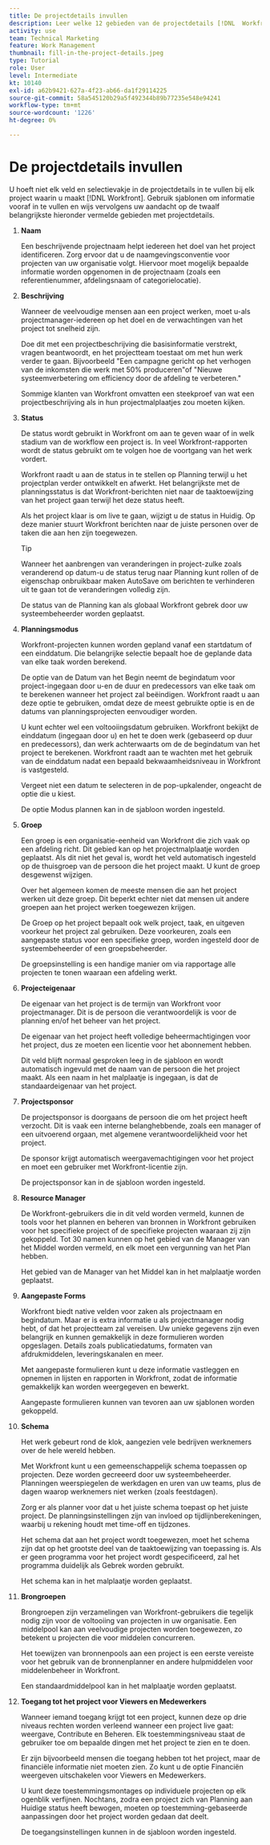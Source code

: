 ```yaml
---
title: De projectdetails invullen
description: Leer welke 12 gebieden van de projectdetails [!DNL  Workfront] raadt u aan in te vullen wanneer u een project maakt.
activity: use
team: Technical Marketing
feature: Work Management
thumbnail: fill-in-the-project-details.jpeg
type: Tutorial
role: User
level: Intermediate
kt: 10140
exl-id: a62b9421-627a-4f23-ab66-da1f29114225
source-git-commit: 58a545120b29a5f492344b89b77235e548e94241
workflow-type: tm+mt
source-wordcount: '1226'
ht-degree: 0%

---
```


# De projectdetails invullen

U hoeft niet elk veld en selectievakje in de projectdetails in te vullen bij elk project waarin u maakt [!DNL  Workfront]. Gebruik sjablonen om informatie vooraf in te vullen en wijs vervolgens uw aandacht op de twaalf belangrijkste hieronder vermelde gebieden met projectdetails.

1. **Naam**

   Een beschrijvende projectnaam helpt iedereen het doel van het project identificeren. Zorg ervoor dat u de naamgevingsconventie voor projecten van uw organisatie volgt. Hiervoor moet mogelijk bepaalde informatie worden opgenomen in de projectnaam (zoals een referentienummer, afdelingsnaam of categorielocatie).

1. **Beschrijving**

   Wanneer de veelvoudige mensen aan een project werken, moet u-als projectmanager-iedereen op het doel en de verwachtingen van het project tot snelheid zijn.

   Doe dit met een projectbeschrijving die basisinformatie verstrekt, vragen beantwoordt, en het projectteam toestaat om met hun werk verder te gaan. Bijvoorbeeld &quot;Een campagne gericht op het verhogen van de inkomsten die werk met 50% produceren&quot;of &quot;Nieuwe systeemverbetering om efficiency door de afdeling te verbeteren.&quot;

   Sommige klanten van Workfront omvatten een steekproef van wat een projectbeschrijving als in hun projectmalplaatjes zou moeten kijken.

1. **Status**

   De status wordt gebruikt in Workfront om aan te geven waar of in welk stadium van de workflow een project is. In veel Workfront-rapporten wordt de status gebruikt om te volgen hoe de voortgang van het werk vordert.

   Workfront raadt u aan de status in te stellen op Planning terwijl u het projectplan verder ontwikkelt en afwerkt. Het belangrijkste met de planningsstatus is dat Workfront-berichten niet naar de taaktoewijzing van het project gaan terwijl het deze status heeft.

   Als het project klaar is om live te gaan, wijzigt u de status in Huidig. Op deze manier stuurt Workfront berichten naar de juiste personen over de taken die aan hen zijn toegewezen.

   >[!TIP]
   >
   >  Wanneer het aanbrengen van veranderingen in project-zulke zoals veranderend op datum-u de status terug naar Planning kunt rollen of de eigenschap onbruikbaar maken AutoSave om berichten te verhinderen uit te gaan tot de veranderingen volledig zijn.

   De status van de Planning kan als globaal Workfront gebrek door uw systeembeheerder worden geplaatst.

1. **Planningsmodus**

   Workfront-projecten kunnen worden gepland vanaf een startdatum of een einddatum. Die belangrijke selectie bepaalt hoe de geplande data van elke taak worden berekend.

   De optie van de Datum van het Begin neemt de begindatum voor project-ingegaan door u-en de duur en predecessors van elke taak om te berekenen wanneer het project zal beëindigen. Workfront raadt u aan deze optie te gebruiken, omdat deze de meest gebruikte optie is en de datums van planningsprojecten eenvoudiger worden.

   U kunt echter wel een voltooiingsdatum gebruiken. Workfront bekijkt de einddatum (ingegaan door u) en het te doen werk (gebaseerd op duur en predecessors), dan werk achterwaarts om de de begindatum van het project te berekenen. Workfront raadt aan te wachten met het gebruik van de einddatum nadat een bepaald bekwaamheidsniveau in Workfront is vastgesteld.

   Vergeet niet een datum te selecteren in de pop-upkalender, ongeacht de optie die u kiest.

   De optie Modus plannen kan in de sjabloon worden ingesteld.

1. **Groep**

   Een groep is een organisatie-eenheid van Workfront die zich vaak op een afdeling richt. Dit gebied kan op het projectmalplaatje worden geplaatst. Als dit niet het geval is, wordt het veld automatisch ingesteld op de thuisgroep van de persoon die het project maakt. U kunt de groep desgewenst wijzigen.

   Over het algemeen komen de meeste mensen die aan het project werken uit deze groep. Dit beperkt echter niet dat mensen uit andere groepen aan het project werken toegewezen krijgen.

   De Groep op het project bepaalt ook welk project, taak, en uitgeven voorkeur het project zal gebruiken. Deze voorkeuren, zoals een aangepaste status voor een specifieke groep, worden ingesteld door de systeembeheerder of een groepsbeheerder.

   De groepsinstelling is een handige manier om via rapportage alle projecten te tonen waaraan een afdeling werkt.

1. **Projecteigenaar**

   De eigenaar van het project is de termijn van Workfront voor projectmanager. Dit is de persoon die verantwoordelijk is voor de planning en/of het beheer van het project.

   De eigenaar van het project heeft volledige beheermachtigingen voor het project, dus ze moeten een licentie voor het abonnement hebben.

   Dit veld blijft normaal gesproken leeg in de sjabloon en wordt automatisch ingevuld met de naam van de persoon die het project maakt. Als een naam in het malplaatje is ingegaan, is dat de standaardeigenaar van het project.

1. **Projectsponsor**

   De projectsponsor is doorgaans de persoon die om het project heeft verzocht. Dit is vaak een interne belanghebbende, zoals een manager of een uitvoerend orgaan, met algemene verantwoordelijkheid voor het project.

   De sponsor krijgt automatisch weergavemachtigingen voor het project en moet een gebruiker met Workfront-licentie zijn.

   De projectsponsor kan in de sjabloon worden ingesteld.

1. **Resource Manager**

   De Workfront-gebruikers die in dit veld worden vermeld, kunnen de tools voor het plannen en beheren van bronnen in Workfront gebruiken voor het specifieke project of de specifieke projecten waaraan zij zijn gekoppeld. Tot 30 namen kunnen op het gebied van de Manager van het Middel worden vermeld, en elk moet een vergunning van het Plan hebben.

   Het gebied van de Manager van het Middel kan in het malplaatje worden geplaatst.

1. **Aangepaste Forms**

   Workfront biedt native velden voor zaken als projectnaam en begindatum. Maar er is extra informatie u als projectmanager nodig hebt, of dat het projectteam zal vereisen. Uw unieke gegevens zijn even belangrijk en kunnen gemakkelijk in deze formulieren worden opgeslagen. Details zoals publicatiedatums, formaten van afdrukmiddelen, leveringskanalen en meer.

   Met aangepaste formulieren kunt u deze informatie vastleggen en opnemen in lijsten en rapporten in Workfront, zodat de informatie gemakkelijk kan worden weergegeven en bewerkt.

   Aangepaste formulieren kunnen van tevoren aan uw sjablonen worden gekoppeld.

1. **Schema**

   Het werk gebeurt rond de klok, aangezien vele bedrijven werknemers over de hele wereld hebben.

   Met Workfront kunt u een gemeenschappelijk schema toepassen op projecten. Deze worden gecreeerd door uw systeembeheerder. Planningen weerspiegelen de werkdagen en uren van uw teams, plus de dagen waarop werknemers niet werken (zoals feestdagen).

   Zorg er als planner voor dat u het juiste schema toepast op het juiste project. De planningsinstellingen zijn van invloed op tijdlijnberekeningen, waarbij u rekening houdt met time-off en tijdzones.

   Het schema dat aan het project wordt toegewezen, moet het schema zijn dat op het grootste deel van de taaktoewijzing van toepassing is. Als er geen programma voor het project wordt gespecificeerd, zal het programma duidelijk als Gebrek worden gebruikt.

   Het schema kan in het malplaatje worden geplaatst.

1. **Brongroepen**

   Brongroepen zijn verzamelingen van Workfront-gebruikers die tegelijk nodig zijn voor de voltooiing van projecten in uw organisatie. Een middelpool kan aan veelvoudige projecten worden toegewezen, zo betekent u projecten die voor middelen concurreren.

   Het toewijzen van bronnenpools aan een project is een eerste vereiste voor het gebruik van de bronnenplanner en andere hulpmiddelen voor middelenbeheer in Workfront.

   Een standaardmiddelpool kan in het malplaatje worden geplaatst.

1. **Toegang tot het project voor Viewers en Medewerkers**

   Wanneer iemand toegang krijgt tot een project, kunnen deze op drie niveaus rechten worden verleend wanneer een project live gaat: weergave, Contribute en Beheren. Elk toestemmingsniveau staat de gebruiker toe om bepaalde dingen met het project te zien en te doen.

   Er zijn bijvoorbeeld mensen die toegang hebben tot het project, maar de financiële informatie niet moeten zien. Zo kunt u de optie Financiën weergeven uitschakelen voor Viewers en Medewerkers.

   U kunt deze toestemmingsmontages op individuele projecten op elk ogenblik verfijnen. Nochtans, zodra een project zich van Planning aan Huidige status heeft bewogen, moeten op toestemming-gebaseerde aanpassingen door het project worden gedaan dat deelt.

   De toegangsinstellingen kunnen in de sjabloon worden ingesteld.
